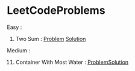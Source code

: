 # LeetCodeProblems

Easy : 
   1. Two Sum  : 
       [Problem](https://leetcode.com/problems/two-sum//) [Solution](https://github.com/ktariayman/LeetCodeProblems/blob/main/Find_Two_Sum.js)
       
Medium :

   11. Container With Most Water : 
       [Problem](https://leetcode.com/problems/container-with-most-water//)[Solution](https://github.com/ktariayman/LeetCodeProblems/blob/main/Container_with_most_water.js)
